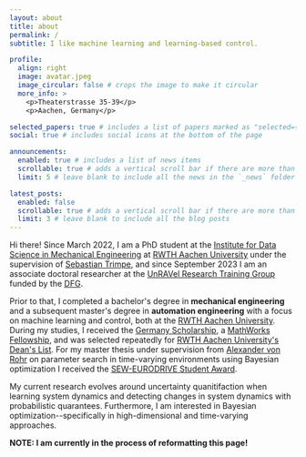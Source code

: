 ```yaml
---
layout: about
title: about
permalink: /
subtitle: I like machine learning and learning-based control.

profile:
  align: right
  image: avatar.jpeg
  image_circular: false # crops the image to make it circular
  more_info: >
    <p>Theaterstrasse 35-39</p>
    <p>Aachen, Germany</p>

selected_papers: true # includes a list of papers marked as "selected={true}"
social: true # includes social icons at the bottom of the page

announcements:
  enabled: true # includes a list of news items
  scrollable: true # adds a vertical scroll bar if there are more than 3 news items
  limit: 5 # leave blank to include all the news in the `_news` folder

latest_posts:
  enabled: false
  scrollable: true # adds a vertical scroll bar if there are more than 3 new posts items
  limit: 3 # leave blank to include all the blog posts
---
```


Hi there! Since March 2022, I am a PhD student at the [Institute for Data Science in Mechanical Engineering](https://www.dsme.rwth-aachen.de/cms/~ibtrg/DSME/lidx/1/) at [RWTH Aachen University](https://www.rwth-aachen.de/go/id/a/?lidx=1) under the supervision of [Sebastian Trimpe](https://www.dsme.rwth-aachen.de/cms/DSME/Das-Institut/Team/~jlolt/Prof-Sebastian-Trimpe/?allou=1), and since September 2023 I am an associate doctoral researcher at the [UnRAVel Research Training Group](https://www.unravel.rwth-aachen.de/go/id/ofgh/?lidx=1) funded by the [DFG](https://www.dfg.de/en/index.jsp).

Prior to that, I completed a bachelor's degree in **mechanical engineering** and a subsequent master's degree in **automation engineering** with a focus on machine learning and control, both at the [RWTH Aachen University](https://www.rwth-aachen.de/go/id/a/?lidx=1).
During my studies, I received the [Germany Scholarship](https://www.rwth-aachen.de/cms/root/Wirtschaft/Fundraising/~elu/Bildungsfonds/?lidx=1), a [MathWorks Fellowship](https://www.irt.rwth-aachen.de/global/show_document.asp?id=aaaaaaaaaavkdoz), and was selected repeatedly for [RWTH Aachen University's Dean's List](https://www.rwth-aachen.de/cms/root/Studium/Lehre/Exzellente-Lehre/~dhky/Dean-s-List/?lidx=1). For my master thesis under supervision from [Alexander von Rohr](https://thisisalex.de/) on parameter search in time-varying environments using Bayesian optimization I received the [SEW-EURODRIVE Student Award](https://www.sew-eurodrive-stiftung.de/en/#student-award).

My current research evolves around uncertainty quanitifaction when learning system dynamics and detecting changes in system dynamics with probabilistic quarantees. Furthermore, I am interested in Bayesian optimization--specifically in high-dimensional and time-varying approaches.

**NOTE: I am currently in the process of reformatting this page!**